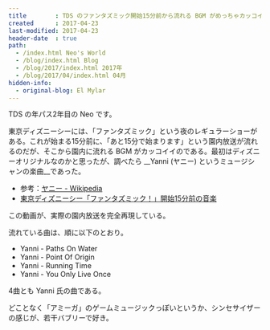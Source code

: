 ```yaml
---
title        : TDS のファンタズミック開始15分前から流れる BGM がめっちゃカッコイイので調べた
created      : 2017-04-23
last-modified: 2017-04-23
header-date  : true
path:
  - /index.html Neo's World
  - /blog/index.html Blog
  - /blog/2017/index.html 2017年
  - /blog/2017/04/index.html 04月
hidden-info:
  - original-blog: El Mylar
---
```


TDS の年パス2年目の Neo です。

東京ディズニーシーには、「ファンタズミック」という夜のレギュラーショーがある。これが始まる15分前に、「あと15分で始まります」という園内放送が流れるのだが、そこから園内に流れる BGM がカッコイイのである。最初はディズニーオリジナルなのかと思ったが、調べたら __Yanni (ヤニー) というミュージシャンの楽曲__であった。

- 参考：[ヤニー - Wikipedia](https://ja.wikipedia.org/wiki/ヤニー)
- [東京ディズニーシー「ファンタズミック！」開始15分前の音楽](https://youtube.com/watch?v=NGvpOYlj9qs)

この動画が、実際の園内放送を完全再現している。

流れている曲は、順に以下のとおり。

- Yanni - Paths On Water
- Yanni - Point Of Origin
- Yanni - Running Time
- Yanni - You Only Live Once

4曲とも Yanni 氏の曲である。

どことなく「アミーガ」のゲームミュージックっぽいというか、シンセサイザーの感じが、若干バブリーで好き。
